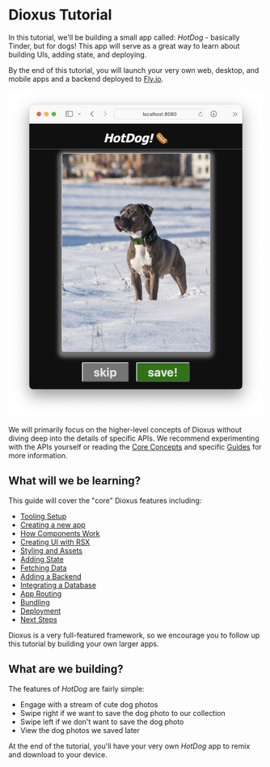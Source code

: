 # Dioxus Tutorial

In this tutorial, we'll be building a small app called: *HotDog* - basically Tinder, but for dogs! This app will serve as a great way to learn about building UIs, adding state, and deploying.

By the end of this tutorial, you will launch your very own web, desktop, and mobile apps and a backend deployed to [Fly.io](http://fly.io).

![Photo of HotDog](/assets/06_docs/dog_app_styled.png)

We will primarily focus on the higher-level concepts of Dioxus without diving deep into the details of specific APIs. We recommend experimenting with the APIs yourself or reading the [Core Concepts](../essentials/index.md) and specific [Guides](../guides/index.md) for more information.


## What will we be learning?

This guide will cover the "core" Dioxus features including:

- [Tooling Setup](tooling.md)
- [Creating a new app](new_app.md)
- [How Components Work](component.md)
- [Creating UI with RSX](rsx.md)
- [Styling and Assets](assets.md)
- [Adding State](state.md)
- [Fetching Data](data_fetching.md)
- [Adding a Backend](backend.md)
- [Integrating a Database](databases.md)
- [App Routing](routing.md)
- [Bundling](bundle.md)
- [Deployment](deploy.md)
- [Next Steps](next_steps.md)

Dioxus is a very full-featured framework, so we encourage you to follow up this tutorial by building your own larger apps.

## What are we building?

The features of *HotDog* are fairly simple:

- Engage with a stream of cute dog photos
- Swipe right if we want to save the dog photo to our collection
- Swipe left if we don't want to save the dog photo
- View the dog photos we saved later

At the end of the tutorial, you'll have your very own *HotDog* app to remix and download to your device.
